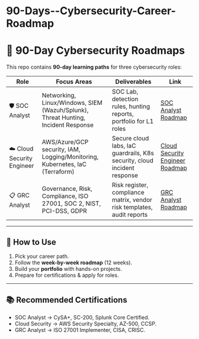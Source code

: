 # 90-Days--Cybersecurity-Career-Roadmap

# 🚀 90-Day Cybersecurity Roadmaps  

This repo contains **90-day learning paths** for three cybersecurity roles:  

| Role | Focus Areas | Deliverables | Link |
|------|-------------|--------------|------|
| 🛡️ SOC Analyst | Networking, Linux/Windows, SIEM (Wazuh/Splunk), Threat Hunting, Incident Response | SOC Lab, detection rules, hunting reports, portfolio for L1 roles | [SOC Analyst Roadmap](./90-Day%20SOC%20Analyst%20Roadmap.md) |
| ☁️ Cloud Security Engineer | AWS/Azure/GCP security, IAM, Logging/Monitoring, Kubernetes, IaC (Terraform) | Secure cloud labs, IaC guardrails, K8s security, cloud incident response | [Cloud Security Engineer Roadmap](./Cloud-Security-Engineer.md) |
| 📋 GRC Analyst | Governance, Risk, Compliance, ISO 27001, SOC 2, NIST, PCI-DSS, GDPR | Risk register, compliance matrix, vendor risk templates, audit reports | [GRC Analyst Roadmap](./GRC-Analyst.md) |

---

## 📌 How to Use
1. Pick your career path.  
2. Follow the **week-by-week roadmap** (12 weeks).  
3. Build your **portfolio** with hands-on projects.  
4. Prepare for certifications & apply for roles.  

---

## 📚 Recommended Certifications
- SOC Analyst → CySA+, SC-200, Splunk Core Certified.  
- Cloud Security → AWS Security Specialty, AZ-500, CCSP.  
- GRC Analyst → ISO 27001 Implementer, CISA, CRISC.  
